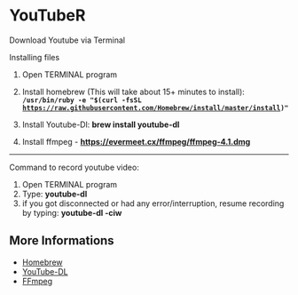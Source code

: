 # YouTubeR
Download Youtube via Terminal  

Installing files
1. Open TERMINAL program 
2. Install homebrew (This will take about 15+ minutes to install): <code><strong> /usr/bin/ruby -e "$(curl -fsSL https://raw.githubusercontent.com/Homebrew/install/master/install)" </strong></code>

3. Install Youtube-Dl: <strong> brew install youtube-dl </strong>

4. Install ffmpeg - <strong> https://evermeet.cx/ffmpeg/ffmpeg-4.1.dmg </strong>

----------------------------------------------------------------------------------------------------------
Command to record youtube video:
1. Open TERMINAL program
2. Type: <strong> youtube-dl <youtube link> </strong>
3. if you got disconnected or had any error/interruption, resume recording by typing: <strong> youtube-dl -ciw <youtube link> </strong>

## More Informations  
- [Homebrew](https://brew.sh/)
- [YouTube-DL](https://rg3.github.io/youtube-dl/)  
- [FFmpeg](https://www.ffmpeg.org/)